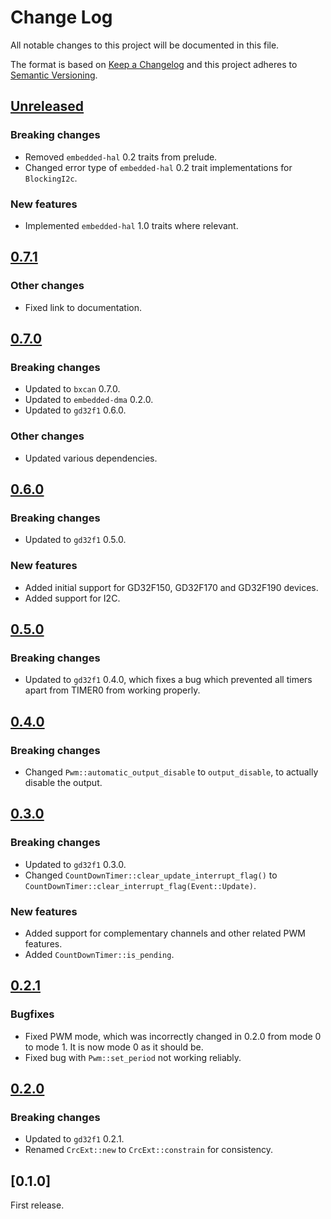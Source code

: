 # Change Log

All notable changes to this project will be documented in this file.

The format is based on [Keep a Changelog](http://keepachangelog.com/)
and this project adheres to [Semantic Versioning](http://semver.org/).

## [Unreleased]

### Breaking changes

- Removed `embedded-hal` 0.2 traits from prelude.
- Changed error type of `embedded-hal` 0.2 trait implementations for `BlockingI2c`.

### New features

- Implemented `embedded-hal` 1.0 traits where relevant.

## [0.7.1]

### Other changes

- Fixed link to documentation.

## [0.7.0]

### Breaking changes

- Updated to `bxcan` 0.7.0.
- Updated to `embedded-dma` 0.2.0.
- Updated to `gd32f1` 0.6.0.

### Other changes

- Updated various dependencies.

## [0.6.0]

### Breaking changes

- Updated to `gd32f1` 0.5.0.

### New features

- Added initial support for GD32F150, GD32F170 and GD32F190 devices.
- Added support for I2C.

## [0.5.0]

### Breaking changes

- Updated to `gd32f1` 0.4.0, which fixes a bug which prevented all timers apart from TIMER0 from
  working properly.

## [0.4.0]

### Breaking changes

- Changed `Pwm::automatic_output_disable` to `output_disable`, to actually disable the output.

## [0.3.0]

### Breaking changes

- Updated to `gd32f1` 0.3.0.
- Changed `CountDownTimer::clear_update_interrupt_flag()` to `CountDownTimer::clear_interrupt_flag(Event::Update)`.

### New features

- Added support for complementary channels and other related PWM features.
- Added `CountDownTimer::is_pending`.

## [0.2.1]

### Bugfixes

- Fixed PWM mode, which was incorrectly changed in 0.2.0 from mode 0 to mode 1. It is now mode 0 as
  it should be.
- Fixed bug with `Pwm::set_period` not working reliably.

## [0.2.0]

### Breaking changes

- Updated to `gd32f1` 0.2.1.
- Renamed `CrcExt::new` to `CrcExt::constrain` for consistency.

## [0.1.0]

First release.

[unreleased]: https://github.com/gd32-rust/gd32f1x0-hal/compare/0.7.1...HEAD
[0.2.0]: https://github.com/gd32-rust/gd32f1x0-hal/compare/0.1.0...0.2.0
[0.2.1]: https://github.com/gd32-rust/gd32f1x0-hal/compare/0.2.0...0.2.1
[0.3.0]: https://github.com/gd32-rust/gd32f1x0-hal/compare/0.2.1...0.3.0
[0.4.0]: https://github.com/gd32-rust/gd32f1x0-hal/compare/0.3.0...0.4.0
[0.5.0]: https://github.com/gd32-rust/gd32f1x0-hal/compare/0.4.0...0.5.0
[0.6.0]: https://github.com/gd32-rust/gd32f1x0-hal/compare/0.5.0...0.6.0
[0.7.0]: https://github.com/gd32-rust/gd32f1x0-hal/compare/0.6.0...0.7.0
[0.7.1]: https://github.com/gd32-rust/gd32f1x0-hal/compare/0.7.0...0.7.1
